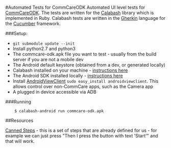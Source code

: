 #Automated Tests for CommCareODK
Automated UI level tests for [CommCareODK](https://github.com/dimagi/commcare-odk). The tests are written for the [Calabash](https://github.com/calabash/calabash-android) library which is implemented in Ruby. Calabash tests are written in the [Gherkin](https://github.com/cucumber/cucumber/wiki/Gherkin) language for the [Cucumber](https://cucumber.io/) framework.


###Setup:
+ `git submodule update --init`
+ Install python2.7 and python3
+ The commcare-odk.apk file you want to test - usually from the build server if you are not a mobile dev
+ The Android default keystore (obtained from a dev, or generated locally)
+ Calabash installed on your machine - [instructions here](https://github.com/calabash/calabash-android/blob/master/documentation/installation.md)
+ The Android SDK installed locally - [instructions here](http://developer.android.com/sdk/installing/index.html)
+ Install [AndroidViewClient](https://github.com/dtmilano/AndroidViewClient) `sudo easy_install androidviewclient`. This allows control over non-CommCare apps, such as the Camera app
+ A plugged in device accessible via ADB

###Running

        $ calabash-android run commcare-odk.apk
        

##Resources

[Canned Steps](https://github.com/calabash/calabash-android/blob/master/ruby-gem/lib/calabash-android/canned_steps.md) - this is a set of steps that are already defined for us - for example we can just press "Then I press the button with text 'Start'" and that will work.
